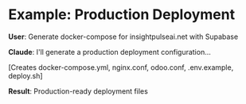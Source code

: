 # Example: Production Deployment

**User**: Generate docker-compose for insightpulseai.net with Supabase

**Claude**: I'll generate a production deployment configuration...

[Creates docker-compose.yml, nginx.conf, odoo.conf, .env.example, deploy.sh]

**Result**: Production-ready deployment files
